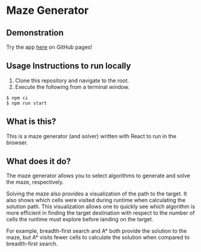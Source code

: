 # Maze Generator

## Demonstration
Try the app [here](https://kevinqdam.github.io/maze-generator/) on GitHub pages!

## Usage Instructions to run locally
1. Clone this repository and navigate to the root.
2. Execute the following from a terminal window.

```
$ npm ci
$ npm run start
```

## What is this?
This is a maze generator (and solver) written with React to run in the browser.

## What does it do?
The maze generator allows you to select algorithms to generate and solve the maze, respectively.

Solving the maze also provides a visualization of the path to the target. It also shows which cells were visited during runtime when calculating the solution path. This visualization allows one to quickly see which algorithm is more efficient in finding the target destination with respect to the number of cells the runtime must explore before landing on the target.

For example, breadth-first search and A* both provide the solution to the maze, but A* visits fewer cells to calculate the solution when compared to breadth-first search.
